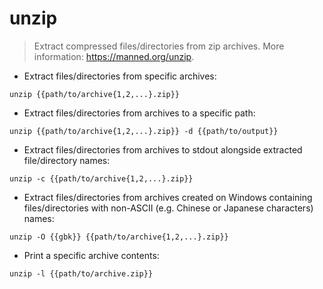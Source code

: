 # unzip

> Extract compressed files/directories from zip archives.
> More information: <https://manned.org/unzip>.

- Extract files/directories from specific archives:

`unzip {{path/to/archive{1,2,...}.zip}}`

- Extract files/directories from archives to a specific path:

`unzip {{path/to/archive{1,2,...}.zip}} -d {{path/to/output}}`

- Extract files/directories from archives to stdout alongside extracted file/directory names:

`unzip -c {{path/to/archive{1,2,...}.zip}}`

- Extract files/directories from archives created on Windows containing files/directories with non-ASCII (e.g. Chinese or Japanese characters) names:

`unzip -O {{gbk}} {{path/to/archive{1,2,...}.zip}}`

- Print a specific archive contents:

`unzip -l {{path/to/archive.zip}}`
